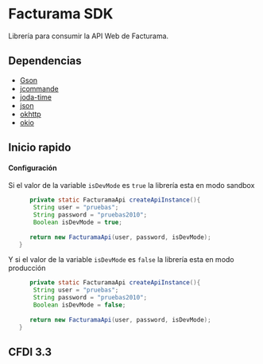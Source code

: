 # Facturama SDK
Librería para consumir la API Web de Facturama.

## Dependencias 
* [Gson](https://mvnrepository.com/artifact/com.google.code.gson/gson/2.8.2)
* [jcommande](https://mvnrepository.com/artifact/com.beust/jcommander/1.72)
* [joda-time](https://mvnrepository.com/artifact/joda-time/joda-time/2.9.9)
* [json](https://mvnrepository.com/artifact/org.json/json/20180130)
* [okhttp](https://mvnrepository.com/artifact/com.squareup.okhttp/okhttp/2.7.5)
* [okio](https://mvnrepository.com/artifact/com.squareup.okio/okio/1.6.0)

## Inicio rapido

#### Configuración  #####
Si el valor de la variable  ```isDevMode``` es ```true``` la librería esta en modo sandbox
 ```java
	   private static FacturamaApi createApiInstance(){
        String user = "pruebas";
        String password = "pruebas2010";
        Boolean isDevMode = true;
        
       return new FacturamaApi(user, password, isDevMode);
    }
```
Y si el valor de la variable  ```isDevMode``` es ```false``` la librería esta en modo producción
 ```java
	   private static FacturamaApi createApiInstance(){
        String user = "pruebas";
        String password = "pruebas2010";
        Boolean isDevMode = false;
        
       return new FacturamaApi(user, password, isDevMode);
    }
```
## CFDI 3.3


